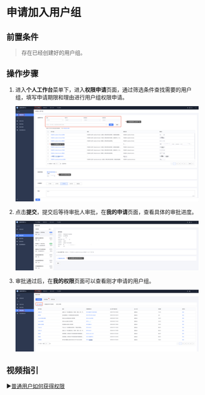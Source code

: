 # 申请加入用户组

## 前置条件

> 存在已经创建好的用户组。

## 操作步骤

1. 进入**个人工作台**菜单下，进入**权限申请**页面，通过筛选条件查找需要的用户组，填写申请期限和理由进行用户组权限申请。

   ![image-20230713215049457](ApplyToGroups/image-20230713215049457.png)

2. 点击**提交**，提交后等待审批人审批，在**我的申请**页面，查看具体的审批进度。

   ![image-20230713215241681](ApplyToGroups/image-20230713215241681.png)

3. 审批通过后，在**我的权限**页面可以查看刚才申请的用户组。

   ![image-20230713215336146](ApplyToGroups/image-20230713215336146.png)

## 视频指引

▶️[普通用户如何获得权限](https://www.bilibili.com/video/BV1Wq4y1m7UD/)